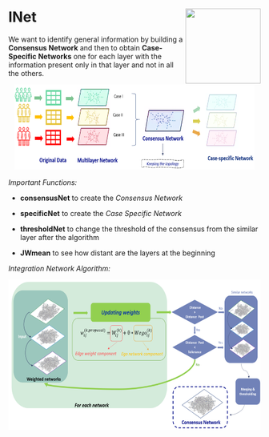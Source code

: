 # INet <img src="https://github.com/ValeriaPolicastro/Paper-Robin/blob/master/images/logoINet.png" align="right" width="150" height="150"/>

We want to identify general information by building a **Consensus Network** and then to obtain **Case-Specific Networks** one for each layer with the information present only in that layer and not in all the others.


<p align="center">

<img src="https://github.com/ValeriaPolicastro/Images/blob/master/images/Idea2.png" width="480" height="170"/>

</p>


*Important Functions:*

-   **consensusNet** to create the *Consensus Network*

-   **specificNet** to create the *Case Specific Network*

-   **thresholdNet** to change the threshold of the consensus from the similar layer after the algorithm

-   **JWmean** to see how distant are the layers at the beginning



*Integration Network Algorithm:*

<p align="center">

<img src="https://github.com/ValeriaPolicastro/Images/blob/master/images/Algorithm2.png" width="600" height="300"/>

</p>
